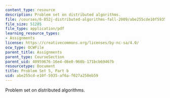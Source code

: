 ```yaml
---
content_type: resource
description: Problem set on distributed algorithms.
file: /courses/6-852j-distributed-algorithms-fall-2009/abe255cde10f5935af6af027a250eb59_MIT6_852JF09_pset5b.pdf
file_size: 51285
file_type: application/pdf
learning_resource_types:
- Assignments
license: https://creativecommons.org/licenses/by-nc-sa/4.0/
ocw_type: OCWFile
parent_title: Assignments
parent_type: CourseSection
parent_uid: 40959676-16e4-d6e0-960b-171bcb69467b
resourcetype: Document
title: Problem Set 5, Part b
uid: abe255cd-e10f-5935-af6a-f027a250eb59
---
```

Problem set on distributed algorithms.